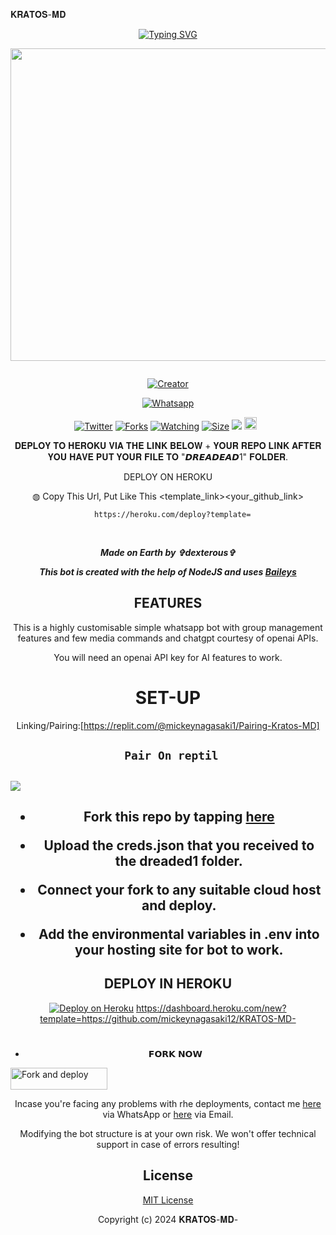 𝐊𝐑𝐀𝐓𝐎𝐒-𝐌𝐃
<div align="center">
<a href="https://git.io/typing-svg"><img src="https://readme-typing-svg.demolab.com?font=Black+Ops+One&size=50&pause=1000&color=1BAFBAFF&center=true&width=910&height=100&lines=𝕂ℝ𝔸𝕋𝕆𝕊-𝕄𝔻;WHATSAPP+BOT;CREATED+BY+dexterous" alt="Typing SVG" /></a>
  </p>
  
<p align="center">
<img src="https://telegra.ph/file/b3a38965180e003164786.jpg" width="650" height="500"/>
</p>
<p align="center">
  <a href="#"><img src="http://readme-typing-svg.herokuapp.com?color=d1fa02&center=true&vCenter=true&multiline=false&lines=KRATOS-MD+WHATSAPP+BOT" alt="">
</p>
<p align="center">
<a href="#"><img title="Creator" src="https://img.shields.io/badge/Creator-KRATOS-MD-red.svg?style=for-the-badge&logo=github"></a>
</p>
<p align="center">
<a href="'https://wa.me/254762387363yoh+𝐊𝐑𝐀𝐓𝐎𝐒-𝐌𝐃-+nishow+venye+nitadeploy+classic-ai'"><img title="Whatsapp" src="'https://wa.me/254762387363yoh+𝐊𝐑𝐀𝐓𝐎𝐒-𝐌𝐃- +nishow+venye+nitadeploy+KRATOS-MD-'?color=green&style=flat-square"></a>
  
<a href="https://wa.me/254762387363yohyoh+𝐊𝐑𝐀𝐓𝐎𝐒-𝐌𝐃-"><img title="Twitter" src="https://x.com/NSirm5?s=09?color=black&style=flat-square"></a>
<a href="https://github.com/mickeynagasaki12/KRATOS-MD-/network/members"><img title="Forks" src="https://img.shields.io/github/for/mickeynagasaki12/KRATOS-MD-?color=yellow&style=flat-square"></a>
<a href="https://github.com/mickeynagasaki12/KRATOS-MD-/watchers"><img title="Watching" src="https://img.shields.io/github/watchers/drexmose/drex-ai?label=Watchers&color=red&style=flat-square"></a>
<a href="https://github.com/mickeynagasaki12/KRATOS-MD-/"><img title="Size" src="https://img.shields.io/github/repo-size/AlipBot/Api-Alpis?style=flat-square&color=darkred"></a>
<a href="https://hits.seeyoufarm.com"><img src="https://hits.seeyoufarm.com/api/count/incr/badge.svg?url=https://github.com/mickeynagasaki12/KRATOS-MD-/%2Fhit-counter&count_bg=%2379C83D&title_bg=%23555555&icon=probot.svg&icon_color=%2304FF00&title=hits&edge_flat=false"/></a>
<a href="https://github.com/mickeynagasaki12/KRATOS-MD-/graphs/commit-activity"><img height="20" src="https://img.shields.io/badge/Maintained-No-red.svg"></a>&nbsp;&nbsp;
</p>
 
 𝐃𝐄𝐏𝐋𝐎𝐘 𝐓𝐎 𝐇𝐄𝐑𝐎𝐊𝐔 𝐕𝐈𝐀 𝐓𝐇𝐄 𝐋𝐈𝐍𝐊 𝐁𝐄𝐋𝐎𝐖 + 𝐘𝐎𝐔𝐑 𝐑𝐄𝐏𝐎 𝐋𝐈𝐍𝐊 𝐀𝐅𝐓𝐄𝐑 𝐘𝐎𝐔 𝐇𝐀𝐕𝐄 𝐏𝐔𝐓 𝐘𝐎𝐔𝐑 𝐅𝐈𝐋𝐄 𝐓𝐎 "𝘿𝙍𝙀𝘼𝘿𝙀𝘼𝘿1" 𝐅𝐎𝐋𝐃𝐄𝐑.

DEPLOY ON HEROKU<br>

◍ Copy This Url, Put Like This <template_link><your_github_link>

      https://heroku.com/deploy?template=

  <br>
  

***Made on Earth by ✞︎dexterous✞︎***


***This bot is created with the help of NodeJS and uses [Baileys](https://github.com/adiwajshing/Baileys)***

## FEATURES
This is a highly customisable simple whatsapp bot with group management features and few media commands and chatgpt courtesy of openai APIs.

You will need an openai API key for AI features to work.

# SET-UP

Linking/Pairing:[https://replit.com/@mickeynagasaki1/Pairing-Kratos-MD]


## ` Pair On reptil`
<h2 align="left">  <a href="[https://replit.com/@mickeynagasaki1/Pairing-Kratos-MD](https://replit.com/@mickeynagasaki1/Pairing-Kratos-MD)"><img src="https://repl.it/badge/github/quiec/whatsasena" /> 
</a>
</h2>



    
<h2 align="center">   



    
<h2 align="center">   

- Fork this repo by tapping  [here](https://github.com/mickeynagasaki12/KRATOS-MD-/fork)


- Upload the creds.json that you received to the dreaded1 folder.

- Connect your fork to any suitable cloud host and deploy.

- Add the environmental variables in .env into your hosting site for bot to work.
</h2>
 


## DEPLOY IN HEROKU

 [![Deploy on Heroku](https://www.herokucdn.com/deploy/button.svg)](https://dashboard.heroku.com/new?template=https://github.com/mickeynagasaki12/KRATOS-MD-)
 https://dashboard.heroku.com/new?template=https://github.com/mickeynagasaki12/KRATOS-MD-

    
 # 
* 𝗙𝗢𝗥𝗞 𝗡𝗢𝗪

<p align="left">
<a href="https://github.com/mickeynagasaki12/KRATOS-MD-/fork"><img align="center" src="https://img.shields.io/badge/Fork This Repo-black?style=for-the-badge&logo=git&logoColor=white" alt="Fork and deploy" height="35" width="155" /></a>





Incase you're facing any problems with rhe deployments, contact me  [here](https://wa.me/254762387363) via WhatsApp or [here](mickeynagasaki12@gmail.com) via Email.

Modifying the bot structure is at your own risk. We won't offer technical support in case of errors resulting!


## License

[MIT License](https://github.com/mickeynagasaki12/KRATOS-MD-/blob/main/LICENSE)

Copyright (c) 2024  𝐊𝐑𝐀𝐓𝐎𝐒-𝐌𝐃-

